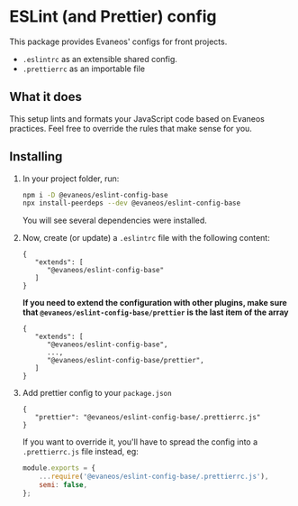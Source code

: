 # ESLint (and Prettier) config

This package provides Evaneos' configs for front projects.

-   `.eslintrc` as an extensible shared config.
-   `.prettierrc` as an importable file

## What it does

This setup lints and formats your JavaScript code based on Evaneos practices. Feel free to override the rules that make sense for you.

## Installing

1.  In your project folder, run:

    ```bash
    npm i -D @evaneos/eslint-config-base
    npx install-peerdeps --dev @evaneos/eslint-config-base
    ```

    You will see several dependencies were installed.

2.  Now, create (or update) a `.eslintrc` file with the following content:

    ```
    {
       "extends": [
          "@evaneos/eslint-config-base"
       ]
    }
    ```

    **If you need to extend the configuration with other plugins, make sure that `@evaneos/eslint-config-base/prettier` is the last item of the array**

    ```
    {
       "extends": [
          "@evaneos/eslint-config-base",
          ...,
          "@evaneos/eslint-config-base/prettier",
       ]
    }
    ```

3.  Add prettier config to your `package.json`

    ```
    {
       "prettier": "@evaneos/eslint-config-base/.prettierrc.js"
    }
    ```

    If you want to override it, you'll have to spread the config into a `.prettierrc.js` file instead, eg:

    ```js
    module.exports = {
        ...require('@evaneos/eslint-config-base/.prettierrc.js'),
        semi: false,
    };
    ```
